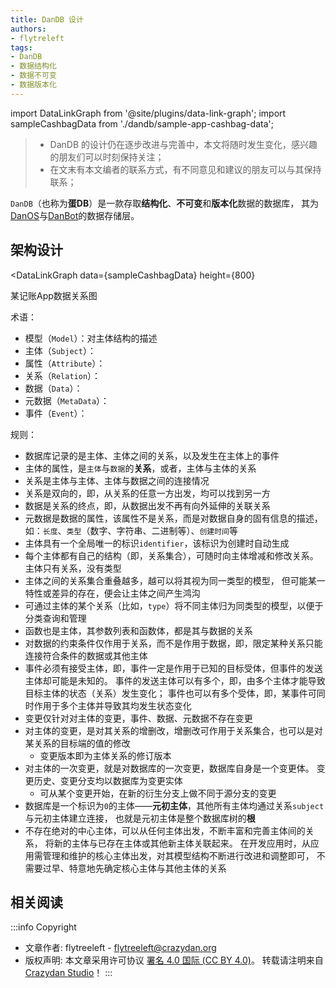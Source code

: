 ```yaml
---
title: DanDB 设计
authors:
- flytreleft
tags:
- DanDB
- 数据结构化
- 数据不可变
- 数据版本化
---
```


import DataLinkGraph from '@site/plugins/data-link-graph';
import sampleCashbagData from './dandb/sample-app-cashbag-data';

> - DanDB 的设计仍在逐步改进与完善中，本文将随时发生变化，感兴趣的朋友们可以时刻保持关注；
> - 在文末有本文编者的联系方式，有不同意见和建议的朋友可以与其保持联系；

`DanDB`（也称为**蛋DB**）是一款存取**结构化**、**不可变**和**版本化**数据的数据库，
其为[DanOS](./the-dan-os-design.md)与[DanBot](./the-dan-bot-design.md)的数据存储层。

<!-- more -->

## 架构设计

<DataLinkGraph
  data={sampleCashbagData}
  height={800}
>
某记账App数据关系图
</DataLinkGraph>

术语：
- 模型（`Model`）：对主体结构的描述
- 主体（`Subject`）：
- 属性（`Attribute`）：
- 关系（`Relation`）：
- 数据（`Data`）：
- 元数据（`MetaData`）：
- 事件（`Event`）：

规则：
- 数据库记录的是主体、主体之间的关系，以及发生在主体上的事件
- 主体的属性，是`主体`与`数据`的**关系**，或者，主体与主体的关系
- 关系是主体与主体、主体与数据之间的连接情况
- 关系是双向的，即，从关系的任意一方出发，均可以找到另一方
- 数据是关系的终点，即，从数据出发不再有向外延伸的关联关系
- 元数据是数据的属性，该属性不是关系，而是对数据自身的固有信息的描述，
  如：`长度`、`类型`（数字、字符串、二进制等）、`创建时间`等
- 主体具有一个全局唯一的标识`identifier`，该标识为创建时自动生成
- 每个主体都有自己的结构（即，关系集合），可随时向主体增减和修改关系。
  主体只有关系，没有类型
- 主体之间的关系集合重叠越多，越可以将其视为同一类型的模型，
  但可能某一特性或差异的存在，便会让主体之间产生鸿沟
- 可通过主体的某个关系（比如，`type`）将不同主体归为同类型的模型，以便于分类查询和管理
- 函数也是主体，其参数列表和函数体，都是其与数据的关系
- 对数据的约束条件仅作用于关系，而不是作用于数据，即，限定某种关系只能连接符合条件的数据或其他主体
- 事件必须有接受主体，即，事件一定是作用于已知的目标受体，但事件的发送主体却可能是未知的。
  事件的发送主体可以有多个，即，由多个主体才能导致目标主体的状态（关系）发生变化；
  事件也可以有多个受体，即，某事件可同时作用于多个主体并导致其均发生状态变化
- 变更仅针对对主体的变更，事件、数据、元数据不存在变更
- 对主体的变更，是对其关系的增删改，增删改可作用于关系集合，也可以是对某关系的目标端的值的修改
  - 变更版本即为主体关系的修订版本
- 对主体的一次变更，就是对数据库的一次变更，数据库自身是一个变更体。
  变更历史、变更分支均以数据库为变更实体
  - 可从某个变更开始，在新的衍生分支上做不同于源分支的变更
- 数据库是一个标识为`0`的主体——**元初主体**，其他所有主体均通过关系`subject`与元初主体建立连接，
  也就是元初主体是整个数据库树的**根**
- 不存在绝对的中心主体，可以从任何主体出发，不断丰富和完善主体间的关系，
  将新的主体与已存在主体或其他新主体关联起来。
  在开发应用时，从应用需管理和维护的核心主体出发，对其模型结构不断进行改进和调整即可，
  不需要过早、特意地先确定核心主体与其他主体的关系

## 相关阅读


:::info Copyright
- 文章作者: flytreeleft - [flytreeleft@crazydan.org](mailto:flytreeleft@crazydan.org)
- 版权声明: 本文章采用许可协议 [署名 4.0 国际 (CC BY 4.0)](https://creativecommons.org/licenses/by/4.0/)。
  转载请注明来自 [Crazydan Studio](https://studio.crazydan.org/)！
:::
